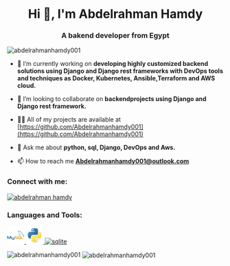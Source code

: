 <h1 align="center">Hi 👋, I'm Abdelrahman Hamdy</h1>
<h3 align="center">A bakend developer from Egypt</h3>

<p align="left"> <img src="https://komarev.com/ghpvc/?username=abdelrahmanhamdy001&label=Profile%20views&color=0e75b6&style=flat" alt="abdelrahmanhamdy001" /> </p>

- 🌱 I’m currently working on **developing highly customized backend solutions using Django and Django rest frameworks with DevOps tools and techniques as Docker, Kubernetes, Ansible,Terraform and AWS cloud.**

- 👯 I’m looking to collaborate on **backendprojects using Django and Django rest framework.**

- 👨‍💻 All of my projects are available at [https://github.com/Abdelrahmanhamdy001](https://github.com/Abdelrahmanhamdy001)

- 💬 Ask me about **python, sql, Django, DevOps and Aws.**

- 📫 How to reach me **Abdelrahmanhamdy001@outlook.com**

<h3 align="left">Connect with me:</h3>
<p align="left">
<a href=www.linkedin.com/abdelrahmann-hamddy" target="blank"><img align="center" src="https://raw.githubusercontent.com/rahuldkjain/github-profile-readme-generator/master/src/images/icons/Social/linked-in-alt.svg" alt="abdelrahman hamdy" height="30" width="40" /></a>
</p>

<h3 align="left">Languages and Tools:</h3>
<p align="left"> <a href="https://www.mysql.com/" target="_blank" rel="noreferrer"> <img src="https://raw.githubusercontent.com/devicons/devicon/master/icons/mysql/mysql-original-wordmark.svg" alt="mysql" width="40" height="40"/> </a> <a href="https://www.python.org" target="_blank" rel="noreferrer"> <img src="https://raw.githubusercontent.com/devicons/devicon/master/icons/python/python-original.svg" alt="python" width="40" height="40"/> </a> <a href="https://www.sqlite.org/" target="_blank" rel="noreferrer"> <img src="https://www.vectorlogo.zone/logos/sqlite/sqlite-icon.svg" alt="sqlite" width="40" height="40"/> </a> </p>

<p><img align="left" src="https://github-readme-stats.vercel.app/api/top-langs?username=abdelrahmanhamdy001&show_icons=true&locale=en&layout=compact" alt="abdelrahmanhamdy001" /></p>

<p>&nbsp;<img align="center" src="https://github-readme-stats.vercel.app/api?username=abdelrahmanhamdy001&show_icons=true&locale=en" alt="abdelrahmanhamdy001" /></p>
